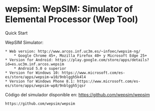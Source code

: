 # wepsim: WepSIM: Simulator of Elemental Processor (Wep Tool)
Quick Start

WepSIM Simulator:

    * Web version: http://www.arcos.inf.uc3m.es/~infoec/wepsim-ng/
        * Google Chrome 45+, Mozilla Firefox 40+ y Microsoft Edge 25+
    * Version for Android: https://play.google.com/store/apps/details?id=es.uc3m.inf.arcos.wepsim
        * Android 5.0 o superior
    * Version for Windows 10: https://www.microsoft.com/es-es/store/apps/wepsim-w10/9nblggh5k4l4
    * Version for Windows Phone 8.1: https://www.microsoft.com/es-es/store/apps/wepsim-wp8/9nblggh5jqsr

Código del simulador disponible en: https://github.com/wepsim/wepsim

    https://github.com/wepsim/wepsim
